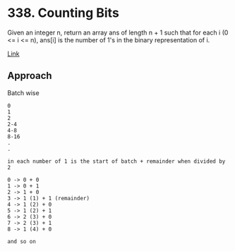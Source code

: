 # 338. Counting Bits

Given an integer n, return an array ans of length n + 1 such that for each i (0 <= i <= n), ans[i] is the number of 1's in the binary representation of i.

[Link](https://leetcode.com/problems/counting-bits/description/)

## Approach

Batch wise

    0
    1
    2
    2-4
    4-8
    8-16
    .
    .

    in each number of 1 is the start of batch + remainder when divided by 2

    0 -> 0 + 0
    1 -> 0 + 1
    2 -> 1 + 0
    3 -> 1 (1) + 1 (remainder)
    4 -> 1 (2) + 0
    5 -> 1 (2) + 1
    6 -> 2 (3) + 0
    7 -> 2 (3) + 1
    8 -> 1 (4) + 0

    and so on
